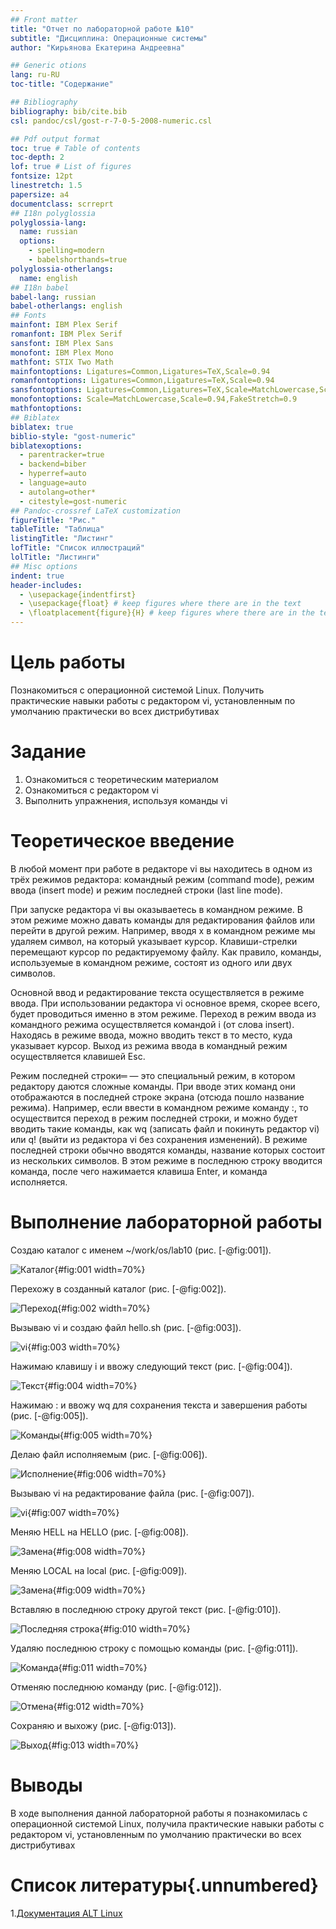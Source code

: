 ```yaml
---
## Front matter
title: "Отчет по лабораторной работе №10"
subtitle: "Дисциплина: Операционные системы"
author: "Кирьянова Екатерина Андреевна"

## Generic otions
lang: ru-RU
toc-title: "Содержание"

## Bibliography
bibliography: bib/cite.bib
csl: pandoc/csl/gost-r-7-0-5-2008-numeric.csl

## Pdf output format
toc: true # Table of contents
toc-depth: 2
lof: true # List of figures
fontsize: 12pt
linestretch: 1.5
papersize: a4
documentclass: scrreprt
## I18n polyglossia
polyglossia-lang:
  name: russian
  options:
	- spelling=modern
	- babelshorthands=true
polyglossia-otherlangs:
  name: english
## I18n babel
babel-lang: russian
babel-otherlangs: english
## Fonts
mainfont: IBM Plex Serif
romanfont: IBM Plex Serif
sansfont: IBM Plex Sans
monofont: IBM Plex Mono
mathfont: STIX Two Math
mainfontoptions: Ligatures=Common,Ligatures=TeX,Scale=0.94
romanfontoptions: Ligatures=Common,Ligatures=TeX,Scale=0.94
sansfontoptions: Ligatures=Common,Ligatures=TeX,Scale=MatchLowercase,Scale=0.94
monofontoptions: Scale=MatchLowercase,Scale=0.94,FakeStretch=0.9
mathfontoptions:
## Biblatex
biblatex: true
biblio-style: "gost-numeric"
biblatexoptions:
  - parentracker=true
  - backend=biber
  - hyperref=auto
  - language=auto
  - autolang=other*
  - citestyle=gost-numeric
## Pandoc-crossref LaTeX customization
figureTitle: "Рис."
tableTitle: "Таблица"
listingTitle: "Листинг"
lofTitle: "Список иллюстраций"
lolTitle: "Листинги"
## Misc options
indent: true
header-includes:
  - \usepackage{indentfirst}
  - \usepackage{float} # keep figures where there are in the text
  - \floatplacement{figure}{H} # keep figures where there are in the text
---
```


# Цель работы

Познакомиться с операционной системой Linux. Получить практические навыки работы с редактором vi, установленным по умолчанию практически во всех дистрибутивах

# Задание

1. Ознакомиться с теоретическим материалом
2. Ознакомиться с редактором vi
3. Выполнить упражнения, используя команды vi 

# Теоретическое введение

В любой момент при работе в редакторе vi вы находитесь в одном из трёх режимов редактора: командный режим (command mode), режим ввода (insert mode) и режим последней строки (last line mode).

При запуске редактора vi вы оказываетесь в командном режиме. В этом режиме можно давать команды для редактирования файлов или перейти в другой режим. Например, вводя x в командном режиме мы удаляем символ, на который указывает курсор. Клавиши-стрелки перемещают курсор по редактируемому файлу. Как правило, команды, используемые в командном режиме, состоят из одного или двух символов.

Основной ввод и редактирование текста осуществляется в режиме ввода. При использовании редактора vi основное время, скорее всего, будет проводиться именно в этом режиме. Переход в режим ввода из командного режима осуществляется командой i (от слова insert). Находясь в режиме ввода, можно вводить текст в то место, куда указывает курсор. Выход из режима ввода в командный режим осуществляется клавишей Esc.

Режим последней строки═ — это специальный режим, в котором редактору даются сложные команды. При вводе этих команд они отображаются в последней строке экрана (отсюда пошло название режима). Например, если ввести в командном режиме команду :, то осуществится переход в режим последней строки, и можно будет вводить такие команды, как wq (записать файл и покинуть редактор vi) или q! (выйти из редактора vi без сохранения изменений). В режиме последней строки обычно вводятся команды, название которых состоит из нескольких символов. В этом режиме в последнюю строку вводится команда, после чего нажимается клавиша Enter, и команда исполняется.

# Выполнение лабораторной работы

Создаю каталог с именем ~/work/os/lab10 (рис. [-@fig:001]).

![Каталог](image/1.png){#fig:001 width=70%}

Перехожу в созданный каталог (рис. [-@fig:002]).

![Переход](image/2.png){#fig:002 width=70%}

Вызываю vi и создаю файл hello.sh (рис. [-@fig:003]).

![vi](image/3.png){#fig:003 width=70%}

Нажимаю клавишу i и ввожу следующий текст (рис. [-@fig:004]).

![Текст](image/4.png){#fig:004 width=70%}

Нажимаю : и ввожу wq для сохранения текста и завершения работы (рис. [-@fig:005]).

![Команды](image/5.png){#fig:005 width=70%}

Делаю файл исполняемым (рис. [-@fig:006]).

![Исполнение](image/6.png){#fig:006 width=70%}

Вызываю vi на редактирование файла (рис. [-@fig:007]).

![vi](image/7.png){#fig:007 width=70%}

Меняю HELL на HELLO (рис. [-@fig:008]).

![Замена](image/8.png){#fig:008 width=70%}

Меняю LOCAL на local (рис. [-@fig:009]).

![Замена](image/9.png){#fig:009 width=70%}

Вставляю в последнюю строку другой текст (рис. [-@fig:010]).

![Последняя строка](image/10.png){#fig:010 width=70%}

Удаляю последнюю строку с помощью команды (рис. [-@fig:011]).

![Команда](image/11.png){#fig:011 width=70%}

Отменяю последнюю команду (рис. [-@fig:012]).

![Отмена](image/12.png){#fig:012 width=70%}

Сохраняю и выхожу (рис. [-@fig:013]).

![Выход](image/13.png){#fig:013 width=70%}

# Выводы

В ходе выполнения данной лабораторной работы я познакомилась с операционной системой Linux, получила практические навыки работы с редактором vi, установленным по умолчанию практически во всех дистрибутивах

# Список литературы{.unnumbered}

1.[Документация ALT Linux](https://docs.altlinux.org/ru-RU/archive/2.3/html-single/junior/alt-docs-extras-linuxnovice/ch02s10.html)
